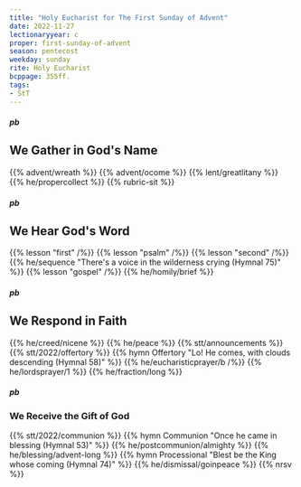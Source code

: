 ```yaml
---
title: "Holy Eucharist for The First Sunday of Advent"
date: 2022-11-27
lectionaryyear: c
proper: first-sunday-of-advent
season: pentecost
weekday: sunday
rite: Holy Eucharist
bcppage: 355ff.
tags:
- StT
---
```


##### pb
## We Gather in God's Name
{{% advent/wreath %}}
{{% advent/ocome %}}
{{% lent/greatlitany %}}
{{% he/propercollect %}}
{{% rubric-sit %}}

##### pb
## We Hear God's Word
{{% lesson "first" /%}}
{{% lesson "psalm" /%}}
{{% lesson "second" /%}}
{{% he/sequence "There's a voice in the wilderness crying (Hymnal 75)" %}}
{{% lesson "gospel" /%}}
{{% he/homily/brief %}}

##### pb
## We Respond in Faith
{{% he/creed/nicene %}}
{{% he/peace %}}
{{% stt/announcements %}}
{{% stt/2022/offertory %}}
{{% hymn Offertory "Lo! He comes, with clouds descending (Hymnal 58)" %}}
{{% he/eucharisticprayer/b /%}}
{{% he/lordsprayer/1 %}}
{{% he/fraction/long %}}

##### pb
### We Receive the Gift of God
{{% stt/2022/communion %}}
{{% hymn Communion "Once he came in blessing (Hymnal 53)" %}}
{{% he/postcommunion/almighty %}}
{{% he/blessing/advent-long %}}
{{% hymn Processional "Blest be the King whose coming (Hymnal 74)" %}}
{{% he/dismissal/goinpeace %}}
{{% nrsv %}}

